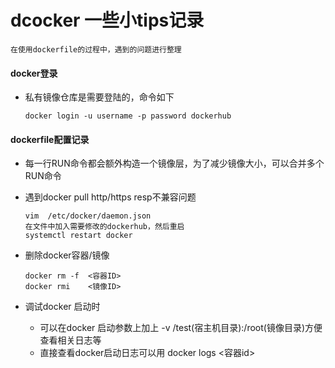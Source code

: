 # dcocker 一些小tips记录

```
在使用dockerfile的过程中，遇到的问题进行整理
```

#### docker登录
- 私有镜像仓库是需要登陆的，命令如下
    ```
    docker login -u username -p password dockerhub
    ```


#### dockerfile配置记录

- 每一行RUN命令都会额外构造一个镜像层，为了减少镜像大小，可以合并多个RUN命令
- 遇到docker pull http/https resp不兼容问题
    ```
    vim  /etc/docker/daemon.json
    在文件中加入需要修改的dockerhub，然后重启
    systemctl restart docker
    ```
- 删除docker容器/镜像
    ```
    docker rm -f  <容器ID>
    docker rmi    <镜像ID>
    ```
  
- 调试docker 启动时
    - 可以在docker 启动参数上加上 -v /test(宿主机目录):/root(镜像目录)方便查看相关日志等
    - 直接查看docker启动日志可以用 docker  logs <容器id>